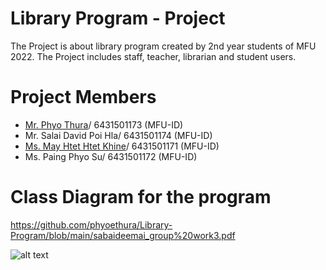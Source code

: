 # Library Program - Project
The Project is about library program created by 2nd year students of MFU 2022.
The Project includes staff, teacher, librarian and student users.

# Project Members
- [Mr. Phyo Thura](https://github.com/phyoethura)/ 6431501173 (MFU-ID)
- Mr. Salai David Poi Hla/ 6431501174 (MFU-ID)
- [Ms. May Htet Htet Khine](https://github.com/mayhtethtetkhine)/ 6431501171 (MFU-ID)
- Ms. Paing Phyo Su/ 6431501172 (MFU-ID)
 	

# Class Diagram for the program

https://github.com/phyoethura/Library-Program/blob/main/sabaideemai_group%20work3.pdf

![alt text]([[http://url/to/img.png](https://github.com/phyoethura/Library-Program/blob/main/sabaideemai_group%20work3.pdf](https://github.com/phyoethura/Library-Program/blob/main/sabaideemai_group%20work3-1.png)))
